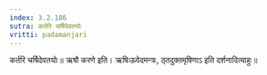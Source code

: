 ```yaml
---
index: 3.2.186
sutra: कर्तरि चर्षिदेवतयोः
vritti: padamanjari
---
```


 कर्तरि चर्षिदेवतयोः॥ ऋषौ करणे इति। ऋषिःऊवेदमन्त्रः, ठ्तदुक्तमृषिणाऽ इति दर्शनादित्याहुः॥